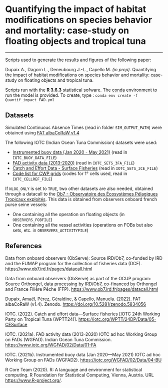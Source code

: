 # Quantifying the impact of habitat modifications on species behavior and mortality: case-study on floating objects and tropical tuna

<!--
[![License](https://img.shields.io/github/license/adupaix/Quantif_impact_FAD)](https://github.com/adupaix/Quantif_impact_FAD/blob/master/LICENSE)
[![DOI](https://zenodo.org/badge/338344443.svg)](https://zenodo.org/badge/latestdoi/338344443)
[![Latest Release](https://img.shields.io/github/release/adupaix/Quantif_impact_FAD)](https://github.com/adupaix/Quantif_impact_FAD/releases)
-->

---

Scripts used to generate the results and figures of the following paper:

Dupaix A., Dagorn L., Deneubourg J.-L., Capello M. _(in prep)_. Quantifying the impact of habitat modifications on species behavior and mortality: case-study on floating objects and tropical tuna.

Scripts run with the __R 3.6.3__ statistical sofware.
The [conda](https://docs.conda.io/projects/conda/en/latest/) environment to run the model is provided. To create, type : `conda env create -f Quantif_impact_FAD.yml`

## Datasets

Simulated Continuous Absence Times (read in folder `SIM_OUTPUT_PATH`) were obtained using [FAT albaCoRaW v1.4](https://doi.org/10.5281/zenodo.5834056)

The following IOTC (Indian Ocean Tuna Commission) datasets were used:
- [Instrumented buoy data (Jan 2020 - May 2021)](https://iotc.org/WGFAD/02/Data/04-BU) (read in `IOTC_BUOY_DATA_FILE`)
- [FAD activity data (2013-2020)](https://www.iotc.org/WGFAD/02/Data/01-FA) (read in `IOTC_SETS_3FA_FILE`)
- [Catch and Effort Data - Surface Fisheries](https://iotc.org/WPTT/24DP/Data/05-CESurface) (read in `IOTC_SETS_3CE_FILE`)
- [Code list for CWP grids](https://iotc.org/WGFAD/02/Data/00-CWP) (codes for 1° cells used, read in `IOTC_CELLREF_FILE`)

If `NLOG_ONLY` is set to `TRUE`, two other datasets are also needed, obtained through a datacall to the [Ob7 - Observatoire des Écosystèmes Pélagiques Tropicaux exploités](https://www.ob7.ird.fr/en/pages/datacall.html). This data is obtained from observers onboard french purse seine vessels:
- One containing all the operation on floating objects (in `OBSERVERS_FOBFILE`)
- One containing all the vessel activities (operations on FOBs but also sets, etc. in `OBSERVERS_ACTIVITYFILE`)

## References

Data from onboard observers (ObServe): Source IRD/Ob7, co-funded by IRD and the EUMAP program for the collection of fisheries data (DCF). https://www.ob7.ird.fr/pages/datacall.html

Data from onboard observers (ObServe) as part of the OCUP program: Source Orthongel, data processing by IRD/Ob7, co-financed by Orthongel and France Filière Pêche (FFP). https://www.ob7.ird.fr/pages/datacall.html

Dupaix, Amaël, Pérez, Géraldine, & Capello, Manuela. (2022). FAT albaCoRaW (v1.4). Zenodo. https://doi.org/10.5281/zenodo.5834056

IOTC. (2022). Catch and effort data—Surface fisheries [IOTC 24th Working Party on Tropical Tuna (WPTT24)]. https://iotc.org/WPTT/24DP/Data/05-CESurface

IOTC. (2021a). FAD activity data (2013-2020) IOTC ad hoc Working Group on FADs (WGFAD). Indian Ocean Tuna Commission. https://www.iotc.org/WGFAD/02/Data/01-FA

IOTC. (2021b). Instrumented buoy data (Jan 2020—May 2021) IOTC ad hoc Working Group on FADs (WGFAD2). https://iotc.org/WGFAD/02/Data/04-BU

R Core Team (2020). R: A language and environment for statistical computing. R Foundation for Statistical Computing, Vienna, Austria. URL https://www.R-project.org/.
